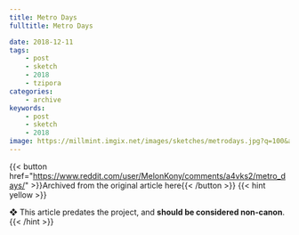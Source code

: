 ```yaml
---
title: Metro Days
fulltitle: Metro Days

date: 2018-12-11
tags:
    - post
    - sketch
    - 2018
    - tzipora
categories:
    - archive
keywords:
    - post
    - sketch
    - 2018
image: https://millmint.imgix.net/images/sketches/metrodays.jpg?q=100&auto=format
---
```

{{< button href="https://www.reddit.com/user/MelonKony/comments/a4vks2/metro_days/" >}}Archived from the original article here{{< /button >}}
{{< hint yellow >}}

❖ This article predates the project, and **should be considered non-canon**.
{{< /hint >}}
